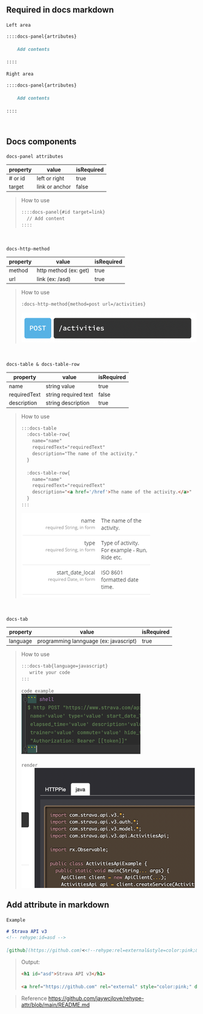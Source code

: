 ## Required in docs markdown
`Left area`
``` markdown
::::docs-panel{artributes}

    Add contents

::::
```

`Right area`
``` markdown
::::docs-panel{artributes}

    Add contents
    
::::
```

<br>

## Docs components

`docs-panel attributes`

| property | value | isRequired |   
| -------- | ----- | ---------- |   
| # or id  | left or right | true |
| target   | link or anchor | false |

> How to use   
> ```markdown
> ::::docs-panel{#id target=link}
>   // Add content
> ::::
> ```

<br>

`docs-http-method`

| property | value | isRequired |   
| -------- | ----- | ---------- |   
| method  | http method (ex: get) | true |
| url   | link (ex: /asd) | true |

> How to use
> ```markdown
> :docs-http-method{method=post url=/activities}
> ```
> ![http-method-image](../images/docs_http_method.png)

<br>

`docs-table & docs-table-row`

| property | value | isRequired |   
| -------- | ----- | ---------- |   
| name | string value | true |
| requiredText | string required text | false |
| description | string description | true |

> How to use
> ```markdown
> :::docs-table
>   :docs-table-row{
>     name="name"
>     requiredText="requiredText"
>     description="The name of the activity."
>   }
> 
>   :docs-table-row{
>     name="name"
>     requiredText="requiredText"
>     description="<a href='/href'>The name of the activity.</a>"
>   }
> :::
> ```
> ![img.png](../images/docs_table.png)

<br>

`docs-tab`

| property | value                                  | isRequired |   
| -------- |----------------------------------------| ---------- |   
| language  | programming lannguage (ex: javascript) | true |

> How to use
> ```markdown
> :::docs-tab{language=javascript}
>    write your code
> :::
> ```
> `code example` <br>
> ![http-method-image](../images/docs_tab_code.png) <br><br>
> `render` <br>
> ![http-method-image](../images/docs_tab.png)


## Add attribute in markdown

`Example`
``` markdown
# Strava API v3
<!-- rehype:id=asd -->

[github](https://github.com)<<!--rehype:rel=external&style=color:pink;&data-name=kenny-->
```

> Output:
> ``` html
> <h1 id="asd">Strava API v3</h1>
>  
> <a href="https://github.com" rel="external" style="color:pink;" data-name="kenny">github</a>
> ```

> Reference
> https://github.com/jaywcjlove/rehype-attr/blob/main/README.md

<br>